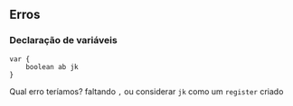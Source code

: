 ## Erros

### Declaração de variáveis

```
var {
    boolean ab jk
}
```

Qual erro teríamos?
faltando `,`
ou
considerar `jk` como um `register` criado
